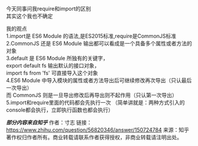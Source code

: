 今天同事问我require和import的区别   
其实这个我也不确定  

 
我的观点  
1.import是 ES6 Module 的语法,是ES2015标准,require是CommonJS标准  
2.CommonJS 还是 ES6 Module 输出都可以看成是一个具备多个属性或者方法的对象  
3.default 是 ES6 Module 所独有的关键字，    
  export default fs 输出默认的接口对象，  
  import fs from 'fs' 可直接导入这个对象  
4.ES6 Module 中导入模块的属性或者方法导出后可继续修改再次导出（只认最后一次导出）  
  而 CommonJS 则是一旦导出修改后再导出则不起作用（只认第一次导出）  
5.import和require里面的代码都会先执行一次
（简单讲就是：两种方式引入的console都会执行，立即执行函数也都会执行）

***部分内容来自知乎***
作者：寸志
链接：https://www.zhihu.com/question/56820346/answer/150724784
来源：知乎
著作权归作者所有。商业转载请联系作者获得授权，非商业转载请注明出处。
